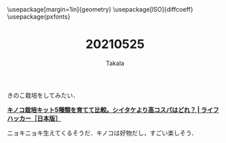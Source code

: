 ﻿---
title: 20210525
yesterday: 20210524
tomorrow: 20210526
days: 515
author: Takala
header-includes:
  - \usepackage[margin=1in]{geometry}
  - \usepackage[ISO]{diffcoeff}
  - \usepackage{pxfonts}
---



きのこ栽培をしてみたい．


**[キノコ栽培キット5種類を育てて比較。シイタケより高コスパはどれ？ | ライフハッカー［日本版］](https://www.lifehacker.jp/2019/02/lht-mashroom-cultivation-kit.html)**



ニョキニョキ生えてくるそうだ．キノコは好物だし，すごい楽しそう．



